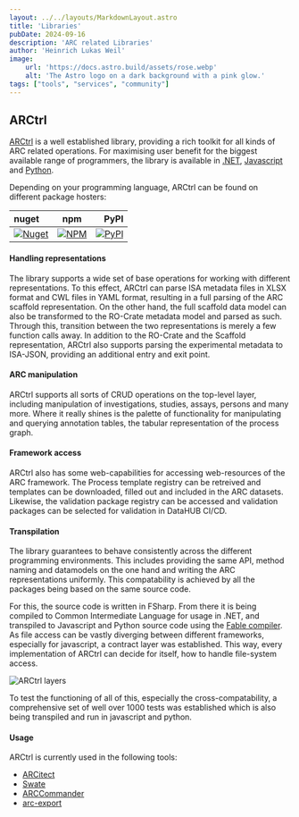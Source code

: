 ```yaml
---
layout: ../../layouts/MarkdownLayout.astro
title: 'Libraries'
pubDate: 2024-09-16
description: 'ARC related Libraries'
author: 'Heinrich Lukas Weil'
image:
    url: 'https://docs.astro.build/assets/rose.webp'
    alt: 'The Astro logo on a dark background with a pink glow.'
tags: ["tools", "services", "community"]
---
```




## ARCtrl 

[ARCtrl](https://github.com/nfdi4plants/ARCtrl) is a well established library, providing a rich toolkit for all kinds of ARC related operations. For maximising user benefit for the biggest available range of programmers, the library is available in [.NET](https://dotnet.microsoft.com/en-us/), [Javascript](https://developer.mozilla.org/en-US/docs/Web/JavaScript) and [Python](https://www.python.org/).


Depending on your programming language, ARCtrl can be found on different package hosters:

| nuget | npm | PyPI |
| :--------|----------|--------:|
| <a href="https://www.nuget.org/packages/ARCtrl/"><img alt="Nuget" src="https://img.shields.io/nuget/v/ARCtrl?logo=nuget&color=%2300a896"></a> | <a href="https://www.npmjs.com/package/@nfdi4plants/arctrl"><img alt="NPM" src="https://img.shields.io/npm/v/%40nfdi4plants/arctrl?logo=npm&color=%2300a896"></a> | <a href="https://pypi.org/project/ARCtrl/"><img alt="PyPI" src="https://img.shields.io/pypi/v/arctrl?logo=pypi&color=%2300a896"></a> |

#### Handling representations

The library supports a wide set of base operations for working with different representations. To this effect, ARCtrl can parse ISA metadata files in XLSX format and CWL files in YAML format, resulting in a full parsing of the ARC scaffold representation. On the other hand, the full scaffold data model can also be transformed to the RO-Crate metadata model and parsed as such. Through this, transition between the two representations is merely a few function calls away. In addition to the RO-Crate and the Scaffold representation, ARCtrl also supports parsing the experimental metadata to ISA-JSON, providing an additional entry and exit point.

#### ARC manipulation

ARCtrl supports all sorts of CRUD operations on the top-level layer, including manipulation of investigations, studies, assays, persons and many more. Where it really shines is the palette of functionality for manipulating and querying annotation tables, the tabular representation of the process graph.

#### Framework access

ARCtrl also has some web-capabilities for accessing web-resources of the ARC framework. The Process template registry can be retreived and templates can be downloaded, filled out and included in the ARC datasets. Likewise, the validation package registry can be accessed and validation packages can be selected for validation in DataHUB CI/CD.

#### Transpilation

The library guarantees to behave consistently across the different programming environments. This includes providing the same API, method naming and datamodels on the one hand and writing the ARC representations uniformly. This compatability is achieved by all the packages being based on the same source code. 

For this, the source code is written in FSharp. From there it is being compiled to Common Intermediate Language for usage in .NET, and transpiled to Javascript and Python source code using the [Fable compiler](https://github.com/fable-compiler/Fable). As file access can be vastly diverging between different frameworks, especially for javascript, a contract layer was established. This way, every implementation of ARCtrl can decide for itself, how to handle file-system access.

![ARCtrl layers](/arc-website/ARCtrl-layers.png)

To test the functioning of all of this, especially the cross-compatability, a comprehensive set of well over 1000 tests was established which is also being transpiled and run in javascript and python. 

#### Usage

ARCtrl is currently used in the following tools:

- [ARCitect](https://github.com/nfdi4plants/ARCitect)
- [Swate](https://github.com/nfdi4plants/Swate)
- [ARCCommander](https://github.com/nfdi4plants/ARCCommander)
- [arc-export](https://github.com/nfdi4plants/arc-export)